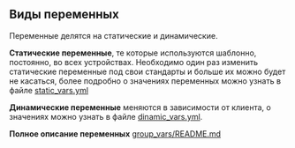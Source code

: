 ## Виды переменных

Переменные делятся на статические и динамические. 

**Статические переменные**, те которые используются шаблонно, постоянно, во всех устройствах. Необходимо один раз изменить статические переменные под свои стандарты и больше их можно будет не касаться, более подробно о значениях переменных можно узнать в файле [static_vars.yml](https://github.com/bigorado/ansible-for-mikrotik/blob/main/group_vars/static_vars.yml)

**Динамические переменные** меняются в зависимости от клиента, о значениях можно узнать в файле [dinamic_vars.yml](https://github.com/bigorado/ansible-for-mikrotik/blob/main/group_vars/dinamic_vars.yml). 

**Полное описание переменных** [group_vars/README.md](https://github.com/bigorado/ansible-for-mikrotik/blob/main/roles/README.md)
